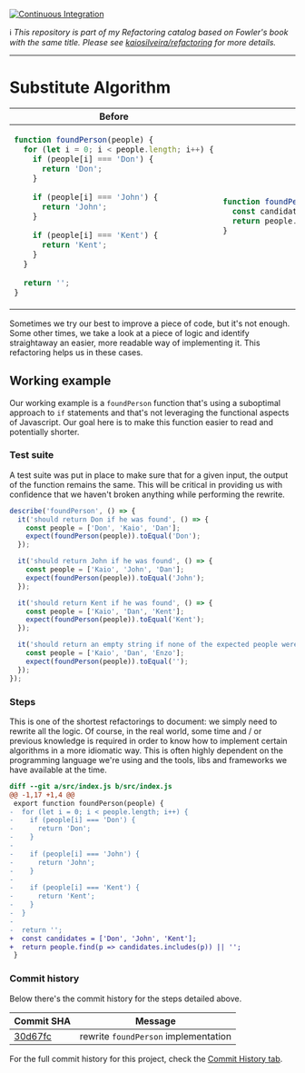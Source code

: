 [![Continuous Integration](https://github.com/kaiosilveira/substitute-algorithm-refactoring/actions/workflows/ci.yml/badge.svg)](https://github.com/kaiosilveira/substitute-algorithm-refactoring/actions/workflows/ci.yml)

ℹ️ _This repository is part of my Refactoring catalog based on Fowler's book with the same title. Please see [kaiosilveira/refactoring](https://github.com/kaiosilveira/refactoring) for more details._

---

# Substitute Algorithm

<table>
<thead>
<th>Before</th>
<th>After</th>
</thead>
<tbody>
<tr>
<td>

```javascript
function foundPerson(people) {
  for (let i = 0; i < people.length; i++) {
    if (people[i] === 'Don') {
      return 'Don';
    }

    if (people[i] === 'John') {
      return 'John';
    }

    if (people[i] === 'Kent') {
      return 'Kent';
    }
  }

  return '';
}
```

</td>

<td>

```javascript
function foundPerson(people) {
  const candidates = ['Don', 'John', 'Kent'];
  return people.find(p => candidates.includes(p)) || '';
}
```

</td>
</tr>
</tbody>
</table>

Sometimes we try our best to improve a piece of code, but it's not enough. Some other times, we take a look at a piece of logic and identify straightaway an easier, more readable way of implementing it. This refactoring helps us in these cases.

## Working example

Our working example is a `foundPerson` function that's using a suboptimal approach to `if` statements and that's not leveraging the functional aspects of Javascript. Our goal here is to make this function easier to read and potentially shorter.

### Test suite

A test suite was put in place to make sure that for a given input, the output of the function remains the same. This will be critical in providing us with confidence that we haven't broken anything while performing the rewrite.

```javascript
describe('foundPerson', () => {
  it('should return Don if he was found', () => {
    const people = ['Don', 'Kaio', 'Dan'];
    expect(foundPerson(people)).toEqual('Don');
  });

  it('should return John if he was found', () => {
    const people = ['Kaio', 'John', 'Dan'];
    expect(foundPerson(people)).toEqual('John');
  });

  it('should return Kent if he was found', () => {
    const people = ['Kaio', 'Dan', 'Kent'];
    expect(foundPerson(people)).toEqual('Kent');
  });

  it('should return an empty string if none of the expected people were found', () => {
    const people = ['Kaio', 'Dan', 'Enzo'];
    expect(foundPerson(people)).toEqual('');
  });
});
```

### Steps

This is one of the shortest refactorings to document: we simply need to rewrite all the logic. Of course, in the real world, some time and / or previous knowledge is required in order to know how to implement certain algorithms in a more idiomatic way. This is often highly dependent on the programming language we're using and the tools, libs and frameworks we have available at the time.

```diff
diff --git a/src/index.js b/src/index.js
@@ -1,17 +1,4 @@
 export function foundPerson(people) {
-  for (let i = 0; i < people.length; i++) {
-    if (people[i] === 'Don') {
-      return 'Don';
-    }
-
-    if (people[i] === 'John') {
-      return 'John';
-    }
-
-    if (people[i] === 'Kent') {
-      return 'Kent';
-    }
-  }
-
-  return '';
+  const candidates = ['Don', 'John', 'Kent'];
+  return people.find(p => candidates.includes(p)) || '';
 }

```

### Commit history

Below there's the commit history for the steps detailed above.

| Commit SHA                                                                                                                  | Message                              |
| --------------------------------------------------------------------------------------------------------------------------- | ------------------------------------ |
| [30d67fc](https://github.com/kaiosilveira/substitute-algorithm-refactoring/commit/30d67fc0dca1ba8c987aa7c3416e2a41271edce8) | rewrite `foundPerson` implementation |

For the full commit history for this project, check the [Commit History tab](https://github.com/kaiosilveira/substitute-algorithm-refactoring/commits/main).

